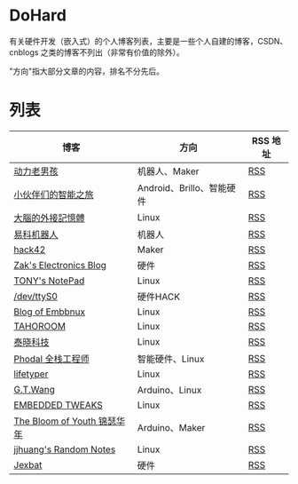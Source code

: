 # DoHard
有关硬件开发（嵌入式）的个人博客列表，主要是一些个人自建的博客，CSDN、cnblogs 之类的博客不列出（非常有价值的除外）。

"方向"指大部分文章的内容，排名不分先后。

# 列表

| 博客| 方向 | RSS 地址| 
| --------| ---- | -----|
|[动力老男孩](http://www.diy-robots.com/) | 机器人、Maker |[RSS](http://www.diy-robots.com/?feed=rss2) |
|[小伙伴们的智能之旅](http://www.brobwind.com/) | Android、Brillo、智能硬件 |[RSS](http://www.brobwind.com/feed)|
|[大腦的外接記憶體](http://jayextmemo.blogspot.kr/)| Linux |[RSS](http://jayextmemo.blogspot.com/feeds/posts/default)|
|[易科机器人](http://blog.exbot.net/)| 机器人 |[RSS](http://blog.exbot.net/feed)|
|[hack42](http://hack42.com/) | Maker |[RSS](http://hack42.com/rss)|
|[Zak's Electronics Blog](http://blog.zakkemble.co.uk/)| 硬件 |[RSS](http://blog.zakkemble.co.uk/feed/)|
|[TONY's NotePad ](http://www.hexiongjun.com/)| Linux |[RSS](http://www.hexiongjun.com/?feed=rss2)|
|[/dev/ttyS0](http://www.devttys0.com/)| 硬件HACK |[RSS](http://www.devttys0.com/feed/)|
|[Blog of Embbnux](http://www.embbnux.com/)| Linux |[RSS](	http://www.embbnux.com/feed/)|
|[TAHOROOM](http://www.tahoroom.com/)| Linux |[RSS](http://www.tahoroom.com/feed)|
|[泰晓科技](http://tinylab.org/)| Linux |[RSS](http://tinylab.org/rss.xml)|
|[Phodal 全栈工程师](https://www.phodal.com/blog/)| 智能硬件、Linux |[RSS](https://www.phodal.com/blog/feeds/rss/)|
|[lifetyper](https://www.lifetyper.com/)| Linux |[RSS](https://www.lifetyper.com/feed)|
|[G.T.Wang](http://blog.gtwang.org/)| Arduino、Linux|[RSS](http://blog.gtwang.org/feed/)|
|[EMBEDDED TWEAKS](http://embeddedtweaks.com/)| Linux |[RSS](http://embeddedtweaks.com/feed/)|
|[The Bloom of Youth 锦瑟华年](http://kuangqi.me/)| Arduino、Maker |[RSS](http://kuangqi.me/atom.xml)|
|[jjhuang's Random Notes](http://alberthuang314.blogspot.kr/)| Linux |[RSS](http://alberthuang314.blogspot.com/feeds/posts/default)|
|[Jexbat](http://jexbat.com/)| 硬件 |[RSS](http://jexbat.com/atom.xml)|
